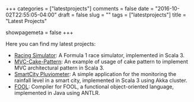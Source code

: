 +++
categories = ["latestprojects"]
comments = false
date = "2016-10-02T22:55:05-04:00"
draft = false
slug = ""
tags = ["latestprojects"]
title = "Latest Projects"

showpagemeta = false
+++

Here you can find my latest projects:

- [Racing Simulator](https://davidedomini.github.io/pps-22-sim-race/): A Formula 1 race simulator, implemented in Scala 3.
- [MVC-Cake-Pattern](https://github.com/davidedomini/mvc-cake-pattern): An example of usage of cake pattern to implement MVC architectural pattern in Scala 3.
- [SmartCity Pluviometer](https://github.com/davidedomini/smartcity-pluviometer-akka): A simple application for the monitoring the rainfall level in a smart city, implemented in Scala 3 using Akka cluster.
- [FOOL](https://github.com/davidedomini/FOOL-Compiler): Compiler for FOOL, a functional object-oriented language, implemented in Java using ANTLR.
